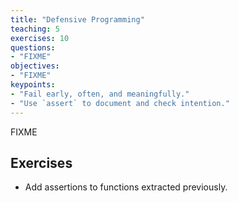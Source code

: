 ```yaml
---
title: "Defensive Programming"
teaching: 5
exercises: 10
questions:
- "FIXME"
objectives:
- "FIXME"
keypoints:
- "Fail early, often, and meaningfully."
- "Use `assert` to document and check intention."
---
```

FIXME

## Exercises

*   Add assertions to functions extracted previously.

